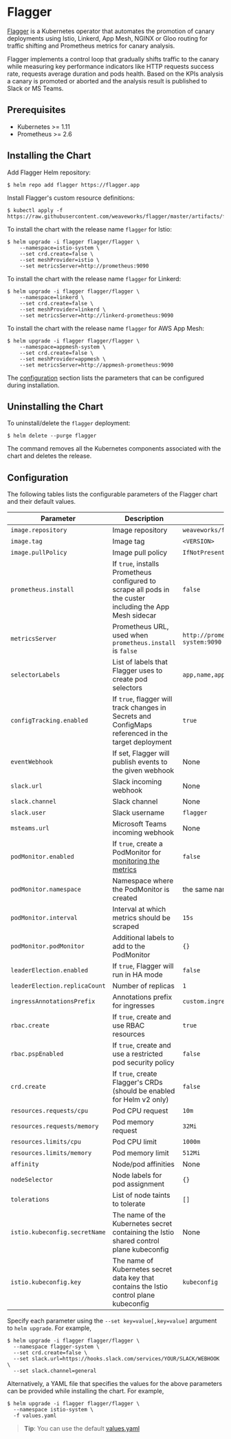 # Flagger

[Flagger](https://github.com/weaveworks/flagger) is a Kubernetes operator that automates the promotion of canary
deployments using Istio, Linkerd, App Mesh, NGINX or Gloo routing for traffic shifting and Prometheus metrics for canary analysis. 

Flagger implements a control loop that gradually shifts traffic to the canary while measuring key performance indicators
like HTTP requests success rate, requests average duration and pods health.
Based on the KPIs analysis a canary is promoted or aborted and the analysis result is published to Slack or MS Teams.

## Prerequisites

* Kubernetes >= 1.11
* Prometheus >= 2.6

## Installing the Chart

Add Flagger Helm repository:

```console
$ helm repo add flagger https://flagger.app
```

Install Flagger's custom resource definitions:

```console
$ kubectl apply -f https://raw.githubusercontent.com/weaveworks/flagger/master/artifacts/flagger/crd.yaml
```

To install the chart with the release name `flagger` for Istio:

```console
$ helm upgrade -i flagger flagger/flagger \
    --namespace=istio-system \
    --set crd.create=false \
    --set meshProvider=istio \
    --set metricsServer=http://prometheus:9090
```

To install the chart with the release name `flagger` for Linkerd:

```console
$ helm upgrade -i flagger flagger/flagger \
    --namespace=linkerd \
    --set crd.create=false \
    --set meshProvider=linkerd \
    --set metricsServer=http://linkerd-prometheus:9090
```

To install the chart with the release name `flagger` for AWS App Mesh:

```console
$ helm upgrade -i flagger flagger/flagger \
    --namespace=appmesh-system \
    --set crd.create=false \
    --set meshProvider=appmesh \
    --set metricsServer=http://appmesh-prometheus:9090
```

The [configuration](#configuration) section lists the parameters that can be configured during installation.

## Uninstalling the Chart

To uninstall/delete the `flagger` deployment:

```console
$ helm delete --purge flagger
```

The command removes all the Kubernetes components associated with the chart and deletes the release.

## Configuration

The following tables lists the configurable parameters of the Flagger chart and their default values.

Parameter | Description | Default
--- | --- | ---
`image.repository` | Image repository | `weaveworks/flagger`
`image.tag` | Image tag | `<VERSION>`
`image.pullPolicy` | Image pull policy | `IfNotPresent`
`prometheus.install` | If `true`, installs Prometheus configured to scrape all pods in the custer including the App Mesh sidecar | `false`
`metricsServer` | Prometheus URL, used when `prometheus.install` is `false` | `http://prometheus.istio-system:9090`
`selectorLabels` | List of labels that Flagger uses to create pod selectors | `app,name,app.kubernetes.io/name`
`configTracking.enabled` | If `true`, flagger will track changes in Secrets and ConfigMaps referenced in the target deployment | `true`
`eventWebhook` | If set, Flagger will publish events to the given webhook | None
`slack.url` | Slack incoming webhook | None
`slack.channel` | Slack channel | None
`slack.user` | Slack username | `flagger`
`msteams.url` | Microsoft Teams incoming webhook | None
`podMonitor.enabled` | If `true`, create a PodMonitor for [monitoring the metrics](https://docs.flagger.app/usage/monitoring#metrics) | `false`
`podMonitor.namespace` | Namespace where the PodMonitor is created | the same namespace 
`podMonitor.interval` | Interval at which metrics should be scraped | `15s` 
`podMonitor.podMonitor` | Additional labels to add to the PodMonitor | `{}`
`leaderElection.enabled` | If `true`, Flagger will run in HA mode | `false`
`leaderElection.replicaCount` | Number of replicas | `1`
`ingressAnnotationsPrefix` | Annotations prefix for ingresses | `custom.ingress.kubernetes.io`
`rbac.create` | If `true`, create and use RBAC resources | `true`
`rbac.pspEnabled` | If `true`, create and use a restricted pod security policy | `false`
`crd.create` | If `true`, create Flagger's CRDs (should be enabled for Helm v2 only) | `false`
`resources.requests/cpu` | Pod CPU request | `10m`
`resources.requests/memory` | Pod memory request | `32Mi`
`resources.limits/cpu` | Pod CPU limit | `1000m`
`resources.limits/memory` | Pod memory limit | `512Mi`
`affinity` | Node/pod affinities | None
`nodeSelector` | Node labels for pod assignment | `{}`
`tolerations` | List of node taints to tolerate | `[]`
`istio.kubeconfig.secretName` | The name of the Kubernetes secret containing the Istio shared control plane kubeconfig | None
`istio.kubeconfig.key` | The name of Kubernetes secret data key that contains the Istio control plane kubeconfig | `kubeconfig`

Specify each parameter using the `--set key=value[,key=value]` argument to `helm upgrade`. For example,

```console
$ helm upgrade -i flagger flagger/flagger \
  --namespace flagger-system \
  --set crd.create=false \
  --set slack.url=https://hooks.slack.com/services/YOUR/SLACK/WEBHOOK \
  --set slack.channel=general
```

Alternatively, a YAML file that specifies the values for the above parameters can be provided while installing the chart. For example,

```console
$ helm upgrade -i flagger flagger/flagger \
  --namespace istio-system \
  -f values.yaml
```

> **Tip**: You can use the default [values.yaml](values.yaml)


